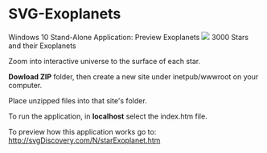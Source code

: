 # SVG-Exoplanets
Windows 10 Stand-Alone Application: Preview Exoplanets
![](http://svgDiscovery.com/N/Exoplanet/typicalStar.png)
3000 Stars and their Exoplanets

Zoom into interactive universe to the surface of each star.

**Dowload ZIP** folder, then create a new site under inetpub/wwwroot on your computer.

Place unzipped files into that site's folder.

To run the application, in **localhost** select the index.htm file. 

To preview how this application works go to: http://svgDiscovery.com/N/starExoplanet.htm
